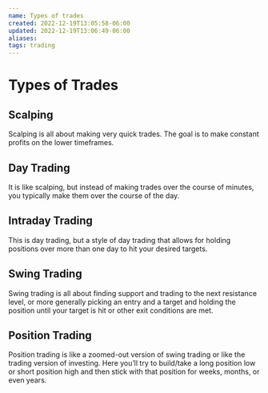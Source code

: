 ```yaml
---
name: Types of trades
created: 2022-12-19T13:05:58-06:00
updated: 2022-12-19T13:06:49-06:00
aliases: 
tags: trading
---
```

# Types of Trades

## Scalping
Scalping is all about making very quick trades. The goal is to make constant profits on the lower timeframes.

## Day Trading
It is like scalping, but instead of making trades over the course of minutes, you typically make them over the course of the day.

## Intraday Trading
This is day trading, but a style of day trading that allows for holding positions over more than one day to hit your desired targets.

## Swing Trading
Swing trading is all about finding support and trading to the next resistance level, or more generally picking an entry and a target and holding the position until your target is hit or other exit conditions are met.

## Position Trading
Position trading is like a zoomed-out version of swing trading or like the trading version of investing. Here you’ll try to build/take a long position low or short position high and then stick with that position for weeks, months, or even years.

